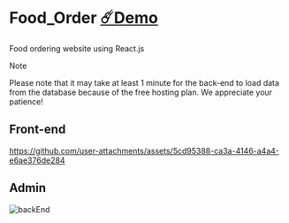 # Food_Order  [☄️Demo](https://food-order-frontend-nlzg.onrender.com/)
 Food ordering website using React.js
 
> [!NOTE]
> Please note that it may take at least 1 minute for the back-end to load data from the database because of the free hosting plan. We appreciate your patience!
## Front-end
https://github.com/user-attachments/assets/5cd95388-ca3a-4146-a4a4-e6ae376de284
## Admin
![backEnd](https://github.com/user-attachments/assets/86a7aee8-09cb-4ed6-8164-cd32897e7c7f)
